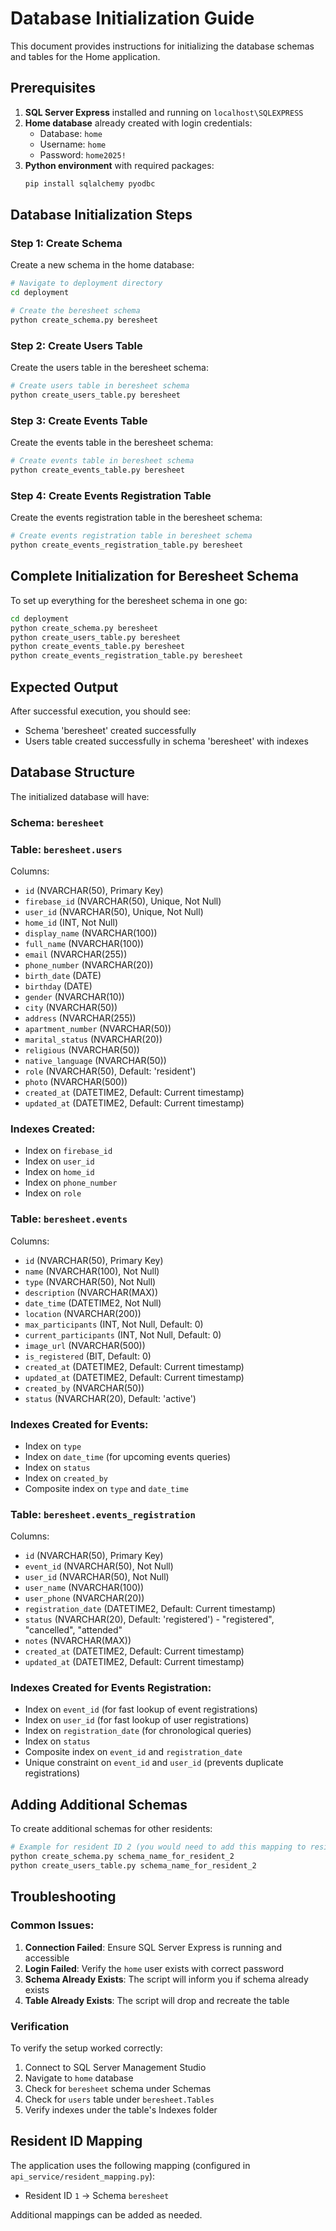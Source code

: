 # Database Initialization Guide

This document provides instructions for initializing the database schemas and tables for the Home application.

## Prerequisites

1. **SQL Server Express** installed and running on `localhost\SQLEXPRESS`
2. **Home database** already created with login credentials:
   - Database: `home`
   - Username: `home`
   - Password: `home2025!`
3. **Python environment** with required packages:
   ```bash
   pip install sqlalchemy pyodbc
   ```

## Database Initialization Steps

### Step 1: Create Schema

Create a new schema in the home database:

```bash
# Navigate to deployment directory
cd deployment

# Create the beresheet schema
python create_schema.py beresheet
```

### Step 2: Create Users Table

Create the users table in the beresheet schema:

```bash
# Create users table in beresheet schema
python create_users_table.py beresheet
```

### Step 3: Create Events Table

Create the events table in the beresheet schema:

```bash
# Create events table in beresheet schema
python create_events_table.py beresheet
```

### Step 4: Create Events Registration Table

Create the events registration table in the beresheet schema:

```bash
# Create events registration table in beresheet schema
python create_events_registration_table.py beresheet
```

## Complete Initialization for Beresheet Schema

To set up everything for the beresheet schema in one go:

```bash
cd deployment
python create_schema.py beresheet
python create_users_table.py beresheet
python create_events_table.py beresheet
python create_events_registration_table.py beresheet
```

## Expected Output

After successful execution, you should see:
- Schema 'beresheet' created successfully
- Users table created successfully in schema 'beresheet' with indexes

## Database Structure

The initialized database will have:

### Schema: `beresheet`
### Table: `beresheet.users`

Columns:
- `id` (NVARCHAR(50), Primary Key)
- `firebase_id` (NVARCHAR(50), Unique, Not Null)
- `user_id` (NVARCHAR(50), Unique, Not Null)
- `home_id` (INT, Not Null)
- `display_name` (NVARCHAR(100))
- `full_name` (NVARCHAR(100))
- `email` (NVARCHAR(255))
- `phone_number` (NVARCHAR(20))
- `birth_date` (DATE)
- `birthday` (DATE)
- `gender` (NVARCHAR(10))
- `city` (NVARCHAR(50))
- `address` (NVARCHAR(255))
- `apartment_number` (NVARCHAR(50))
- `marital_status` (NVARCHAR(20))
- `religious` (NVARCHAR(50))
- `native_language` (NVARCHAR(50))
- `role` (NVARCHAR(50), Default: 'resident')
- `photo` (NVARCHAR(500))
- `created_at` (DATETIME2, Default: Current timestamp)
- `updated_at` (DATETIME2, Default: Current timestamp)

### Indexes Created:
- Index on `firebase_id`
- Index on `user_id`
- Index on `home_id`
- Index on `phone_number`
- Index on `role`

### Table: `beresheet.events`

Columns:
- `id` (NVARCHAR(50), Primary Key)
- `name` (NVARCHAR(100), Not Null)
- `type` (NVARCHAR(50), Not Null)
- `description` (NVARCHAR(MAX))
- `date_time` (DATETIME2, Not Null)
- `location` (NVARCHAR(200))
- `max_participants` (INT, Not Null, Default: 0)
- `current_participants` (INT, Not Null, Default: 0)
- `image_url` (NVARCHAR(500))
- `is_registered` (BIT, Default: 0)
- `created_at` (DATETIME2, Default: Current timestamp)
- `updated_at` (DATETIME2, Default: Current timestamp)
- `created_by` (NVARCHAR(50))
- `status` (NVARCHAR(20), Default: 'active')

### Indexes Created for Events:
- Index on `type`
- Index on `date_time` (for upcoming events queries)
- Index on `status`
- Index on `created_by`
- Composite index on `type` and `date_time`

### Table: `beresheet.events_registration`

Columns:
- `id` (NVARCHAR(50), Primary Key)
- `event_id` (NVARCHAR(50), Not Null)
- `user_id` (NVARCHAR(50), Not Null)
- `user_name` (NVARCHAR(100))
- `user_phone` (NVARCHAR(20))
- `registration_date` (DATETIME2, Default: Current timestamp)
- `status` (NVARCHAR(20), Default: 'registered') - "registered", "cancelled", "attended"
- `notes` (NVARCHAR(MAX))
- `created_at` (DATETIME2, Default: Current timestamp)
- `updated_at` (DATETIME2, Default: Current timestamp)

### Indexes Created for Events Registration:
- Index on `event_id` (for fast lookup of event registrations)
- Index on `user_id` (for fast lookup of user registrations)
- Index on `registration_date` (for chronological queries)
- Index on `status`
- Composite index on `event_id` and `registration_date`
- Unique constraint on `event_id` and `user_id` (prevents duplicate registrations)

## Adding Additional Schemas

To create additional schemas for other residents:

```bash
# Example for resident ID 2 (you would need to add this mapping to resident_mapping.py first)
python create_schema.py schema_name_for_resident_2
python create_users_table.py schema_name_for_resident_2
```

## Troubleshooting

### Common Issues:

1. **Connection Failed**: Ensure SQL Server Express is running and accessible
2. **Login Failed**: Verify the `home` user exists with correct password
3. **Schema Already Exists**: The script will inform you if schema already exists
4. **Table Already Exists**: The script will drop and recreate the table

### Verification

To verify the setup worked correctly:

1. Connect to SQL Server Management Studio
2. Navigate to `home` database
3. Check for `beresheet` schema under Schemas
4. Check for `users` table under `beresheet.Tables`
5. Verify indexes under the table's Indexes folder

## Resident ID Mapping

The application uses the following mapping (configured in `api_service/resident_mapping.py`):
- Resident ID `1` → Schema `beresheet`

Additional mappings can be added as needed.